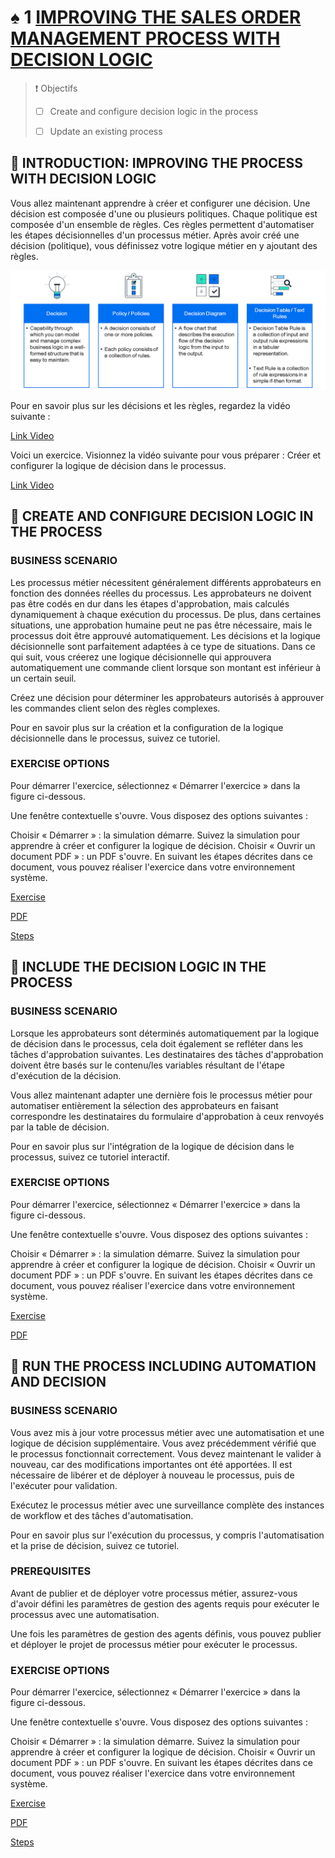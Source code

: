 # ♠ 1 [IMPROVING THE SALES ORDER MANAGEMENT PROCESS WITH DECISION LOGIC](https://learning.sap.com/learning-journeys/create-processes-and-automations-with-sap-build-process-automation/improving-the-sales-order-management-process-with-decision-logic_e13b26bd-9ba6-48ba-a7f0-d8879c1bb14f)

> :exclamation: Objectifs
>
> - [ ] Create and configure decision logic in the process
>
> - [ ] Update an existing process

## :closed_book: INTRODUCTION: IMPROVING THE PROCESS WITH DECISION LOGIC

Vous allez maintenant apprendre à créer et configurer une décision. Une décision est composée d'une ou plusieurs politiques. Chaque politique est composée d'un ensemble de règles. Ces règles permettent d'automatiser les étapes décisionnelles d'un processus métier. Après avoir créé une décision (politique), vous définissez votre logique métier en y ajoutant des règles.

![](./RESSOURCES/SPA400_02_U5L1_001.png)

Pour en savoir plus sur les décisions et les règles, regardez la vidéo suivante :

[Link Video](https://learning.sap.com/learning-journeys/create-processes-and-automations-with-sap-build-process-automation/improving-the-sales-order-management-process-with-decision-logic_e13b26bd-9ba6-48ba-a7f0-d8879c1bb14f)

Voici un exercice. Visionnez la vidéo suivante pour vous préparer : Créer et configurer la logique de décision dans le processus.

[Link Video](https://learning.sap.com/learning-journeys/create-processes-and-automations-with-sap-build-process-automation/improving-the-sales-order-management-process-with-decision-logic_e13b26bd-9ba6-48ba-a7f0-d8879c1bb14f)

## :closed_book: CREATE AND CONFIGURE DECISION LOGIC IN THE PROCESS

### BUSINESS SCENARIO

Les processus métier nécessitent généralement différents approbateurs en fonction des données réelles du processus. Les approbateurs ne doivent pas être codés en dur dans les étapes d'approbation, mais calculés dynamiquement à chaque exécution du processus. De plus, dans certaines situations, une approbation humaine peut ne pas être nécessaire, mais le processus doit être approuvé automatiquement. Les décisions et la logique décisionnelle sont parfaitement adaptées à ce type de situations. Dans ce qui suit, vous créerez une logique décisionnelle qui approuvera automatiquement une commande client lorsque son montant est inférieur à un certain seuil.

Créez une décision pour déterminer les approbateurs autorisés à approuver les commandes client selon des règles complexes.

Pour en savoir plus sur la création et la configuration de la logique décisionnelle dans le processus, suivez ce tutoriel.

### EXERCISE OPTIONS

Pour démarrer l'exercice, sélectionnez « Démarrer l'exercice » dans la figure ci-dessous.

Une fenêtre contextuelle s'ouvre. Vous disposez des options suivantes :

Choisir « Démarrer » : la simulation démarre. Suivez la simulation pour apprendre à créer et configurer la logique de décision.
Choisir « Ouvrir un document PDF » : un PDF s'ouvre. En suivant les étapes décrites dans ce document, vous pouvez réaliser l'exercice dans votre environnement système.

[Exercise](https://learnsap.enable-now.cloud.sap/pub/mmcp/index.html?show=project!PR_5A87EC453DFB6883:uebung)

[PDF](./RESSOURCES/hands_on.pdf)

[Steps](https://learning.sap.com/learning-journeys/create-processes-and-automations-with-sap-build-process-automation/improving-the-sales-order-management-process-with-decision-logic_e13b26bd-9ba6-48ba-a7f0-d8879c1bb14f)

## :closed_book: INCLUDE THE DECISION LOGIC IN THE PROCESS

### BUSINESS SCENARIO

Lorsque les approbateurs sont déterminés automatiquement par la logique de décision dans le processus, cela doit également se refléter dans les tâches d'approbation suivantes. Les destinataires des tâches d'approbation doivent être basés sur le contenu/les variables résultant de l'étape d'exécution de la décision.

Vous allez maintenant adapter une dernière fois le processus métier pour automatiser entièrement la sélection des approbateurs en faisant correspondre les destinataires du formulaire d'approbation à ceux renvoyés par la table de décision.

Pour en savoir plus sur l'intégration de la logique de décision dans le processus, suivez ce tutoriel interactif.

### EXERCISE OPTIONS

Pour démarrer l'exercice, sélectionnez « Démarrer l'exercice » dans la figure ci-dessous.

Une fenêtre contextuelle s'ouvre. Vous disposez des options suivantes :

Choisir « Démarrer » : la simulation démarre. Suivez la simulation pour apprendre à créer et configurer la logique de décision.
Choisir « Ouvrir un document PDF » : un PDF s'ouvre. En suivant les étapes décrites dans ce document, vous pouvez réaliser l'exercice dans votre environnement système.

[Exercise](https://learnsap.enable-now.cloud.sap/pub/mmcp/index.html?show=project!PR_13BB5FF1AE86A8C:uebung)

[PDF](<./RESSOURCES/hands_on%20(1).pdf>)

## :closed_book: RUN THE PROCESS INCLUDING AUTOMATION AND DECISION

### BUSINESS SCENARIO

Vous avez mis à jour votre processus métier avec une automatisation et une logique de décision supplémentaire. Vous avez précédemment vérifié que le processus fonctionnait correctement. Vous devez maintenant le valider à nouveau, car des modifications importantes ont été apportées. Il est nécessaire de libérer et de déployer à nouveau le processus, puis de l'exécuter pour validation.

Exécutez le processus métier avec une surveillance complète des instances de workflow et des tâches d'automatisation.

Pour en savoir plus sur l'exécution du processus, y compris l'automatisation et la prise de décision, suivez ce tutoriel.

### PREREQUISITES

Avant de publier et de déployer votre processus métier, assurez-vous d'avoir défini les paramètres de gestion des agents requis pour exécuter le processus avec une automatisation.

Une fois les paramètres de gestion des agents définis, vous pouvez publier et déployer le projet de processus métier pour exécuter le processus.

### EXERCISE OPTIONS

Pour démarrer l'exercice, sélectionnez « Démarrer l'exercice » dans la figure ci-dessous.

Une fenêtre contextuelle s'ouvre. Vous disposez des options suivantes :

Choisir « Démarrer » : la simulation démarre. Suivez la simulation pour apprendre à créer et configurer la logique de décision.
Choisir « Ouvrir un document PDF » : un PDF s'ouvre. En suivant les étapes décrites dans ce document, vous pouvez réaliser l'exercice dans votre environnement système.

[Exercise](https://learnsap.enable-now.cloud.sap/pub/mmcp/index.html?show=project!PR_12C71F13613E5884:uebung)

[PDF](<./RESSOURCES/hands_on%20(2).pdf>)

[Steps](https://learning.sap.com/learning-journeys/create-processes-and-automations-with-sap-build-process-automation/improving-the-sales-order-management-process-with-decision-logic_e13b26bd-9ba6-48ba-a7f0-d8879c1bb14f)
